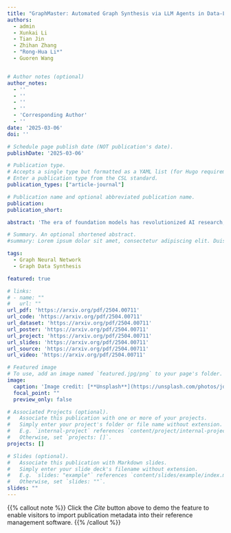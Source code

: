 ```yaml
---
title: "GraphMaster: Automated Graph Synthesis via LLM Agents in Data-Limited Environments"
authors:
  - admin
  - Xunkai Li
  - Tian Jin
  - Zhihan Zhang
  - "Rong-Hua Li*"
  - Guoren Wang


# Author notes (optional)
author_notes:
  - ''
  - ''
  - ''
  - ''
  - 'Corresponding Author'
  - ''
date: '2025-03-06'
doi: ''

# Schedule page publish date (NOT publication's date).
publishDate: '2025-03-06'

# Publication type.
# Accepts a single type but formatted as a YAML list (for Hugo requirements).
# Enter a publication type from the CSL standard.
publication_types: ["article-journal"]

# Publication name and optional abbreviated publication name.
publication: 
publication_short: 

abstract: 'The era of foundation models has revolutionized AI research, yet Graph Foundation Models (GFMs) remain constrained by the scarcity of large-scale graph corpora. Traditional graph data synthesis techniques primarily focus on simplistic structural operations, lacking the capacity to generate semantically rich nodes with meaningful textual attributes—a critical limitation for real-world applications. While large language models (LLMs) demonstrate exceptional text generation capabilities, their direct application to graph synthesis is impeded by context window limitations, hallucination phenomena, and structural consistency challenges. To address these issues, we introduce \textbf{GraphMaster}—the first multi-agent framework specifically designed for graph data synthesis in data-limited environments. GraphMaster orchestrates four specialized LLM agents (Manager, Perception, Enhancement, and Evaluation) that collaboratively optimize the synthesis process through iterative refinement, ensuring both semantic coherence and structural integrity. To rigorously evaluate our approach, we create new data-limited “Sub” variants of six standard graph benchmarks, specifically designed to test synthesis capabilities under realistic constraints. Additionally, we develop a novel interpretability assessment framework that combines human evaluation with a principled Grassmannian manifold-based analysis, providing both qualitative and quantitative measures of semantic coherence. Experimental results demonstrate that GraphMaster significantly outperforms traditional synthesis methods across multiple datasets, establishing a strong foundation for advancing GFMs in data-scarce environments.'

# Summary. An optional shortened abstract.
#summary: Lorem ipsum dolor sit amet, consectetur adipiscing elit. Duis posuere tellus ac convallis placerat. Proin tincidunt magna sed ex sollicitudin condimentum.

tags:
  - Graph Neural Network
  - Graph Data Synthesis

featured: true

# links:
# - name: ""
#   url: ""
url_pdf: 'https://arxiv.org/pdf/2504.00711'
url_code: 'https://arxiv.org/pdf/2504.00711'
url_dataset: 'https://arxiv.org/pdf/2504.00711'
url_poster: 'https://arxiv.org/pdf/2504.00711'
url_project: 'https://arxiv.org/pdf/2504.00711'
url_slides: 'https://arxiv.org/pdf/2504.00711'
url_source: 'https://arxiv.org/pdf/2504.00711'
url_video: 'https://arxiv.org/pdf/2504.00711'

# Featured image
# To use, add an image named `featured.jpg/png` to your page's folder. 
image:
  caption: 'Image credit: [**Unsplash**](https://unsplash.com/photos/jdD8gXaTZsc)'
  focal_point: ""
  preview_only: false

# Associated Projects (optional).
#   Associate this publication with one or more of your projects.
#   Simply enter your project's folder or file name without extension.
#   E.g. `internal-project` references `content/project/internal-project/index.md`.
#   Otherwise, set `projects: []`.
projects: []

# Slides (optional).
#   Associate this publication with Markdown slides.
#   Simply enter your slide deck's filename without extension.
#   E.g. `slides: "example"` references `content/slides/example/index.md`.
#   Otherwise, set `slides: ""`.
slides: ""
---
```


{{% callout note %}}
Click the *Cite* button above to demo the feature to enable visitors to import publication metadata into their reference management software.
{{% /callout %}}

